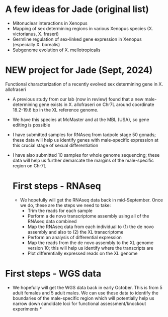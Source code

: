 # A few ideas for Jade (original list)
* Mitonuclear interactions in Xenopus
* Mapping of sex determining regions in various Xenopus species (X. victorianus, X. fraseri)
* Germline regulation of sex-linked gene expression in Xenopus (especially X. borealis)
* Subgenome evolution of X. mellotropicalis

# NEW project for Jade (Sept, 2024)

Functional characterization of a recently evolved sex determining gene in X. allofraseri
* A previous study from our lab (now in review) found that a new male-determining gene exists in X. allofraseri on Chr7L around coordinate 18.2-19.6 bp in the XL reference genome.
* We have this species at McMaster and at the MBL (USA), so gene editing is possible
* I have submitted samples for RNAseq from tadpole stage 50 gonads; these data will help us identify genes with male-specific expression at this crucial stage of sexual differentiation
* I have also submitted 10 samples for whole genome sequencing; these data will help us further demarcate the margins of the male-specific region on Chr7L

  # First steps - RNAseq
  * We hopefully will get the RNAseq data back in mid-September. Once we do, these are the steps we need to take:
    * Trim the reads for each sample
    * Perform a de novo transcriptome assembly using all of the RNAseq data combined
    * Map the RNAseq data from each individual to (1) the de novo assembly and also to (2) the XL transcriptome
    * Perform an analysis of differential expression
    * Map the reads from the de novo assembly to the XL genome version 10; this will help us identify where the transcripts are
    * Plot differentially expressed reads on the XL genome
   
# First steps - WGS data
  *  We hopefully will get the WGS data back in early October. This is from 5 adult females and 5 adult males. We can use these data to identify the boundaries of the male-specific region which will potentially help us narrow down candidate loci for functional assessment/knockout experiments
      * 
